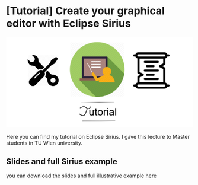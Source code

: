 # [Tutorial] Create your graphical editor with Eclipse Sirius

<img src="img/tutorial.png" alt="Tutorial" class="full-img"/>

Here you can find my tutorial on Eclipse Sirius. I gave this lecture to Master students in TU Wien university.

## Slides and full Sirius example 

you can download the slides and full illustrative example [here](https://github.com/ferdjoukh/LaTeX/tree/master/sirius-tutorial)

<br/>
<br/>
<br/>
<br/>
